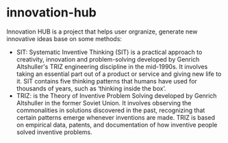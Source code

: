 # innovation-hub
Innovation HUB is a project that helps user orgranize, generate new innovative ideas base on some methods: 
 - SIT: Systematic Inventive Thinking (SIT) is a practical approach to creativity, 
 innovation and problem-solving developed by Genrich Altshuller's TRIZ engineering discipline in the mid-1990s.
 It involves taking an essential part out of a product or service and giving new life to it. 
 SIT contains five thinking patterns that humans have used for thousands of years, such as ‘thinking inside the box’.
 - TRIZ: is the Theory of Inventive Problem Solving developed by Genrich Altshuller in the former Soviet Union.
 It involves observing the commonalities in solutions discovered in the past, recognizing that certain patterns emerge whenever inventions are made.
 TRIZ is based on empirical data, patents, and documentation of how inventive people solved inventive problems.
